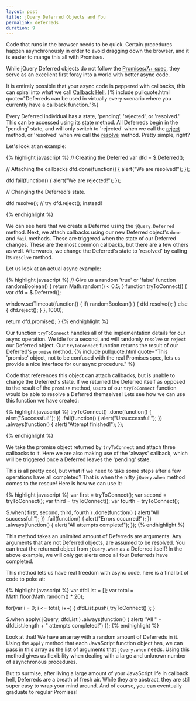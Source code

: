 ```yaml
---
layout: post
title: jQuery Deferred Objects and You
permalink: deferreds
duration: 9
---
```


Code that runs in the browser needs to be quick. Certain procedures happen asynchronously in order to avoid dragging down the browser, and it is easier to mange this all with Promises.

While jQuery Deferred objects do not follow the [Promises/A+ spec](http://promisesaplus.com), they serve as an excellent first foray into a world with better async code.

It is entirely possible that your async code is peppered with callbacks, this can spiral into what we call [Callback Hell](http://callbackhell.com). {% include pullquote.html quote="Deferreds can be used in virtually every scenario where you currently have a callback function."%}

Every Deferred individual has a state, 'pending', 'rejected', or 'resolved.' This can be accessed using its [state](http://api.jquery.com/deferred.state) method. All Deferreds begin in the 'pending' state, and will only switch to 'rejected' when we call the [reject](http://api.jquery.com/deferred.reject/) method, or 'resolved' when we call the [resolve](http://api.jquery.com/deferred.resolve/) method. Pretty simple, right?

Let's look at an example:

{% highlight javascript %}
// Creating the Deferred
var dfd = $.Deferred();

// Attaching the callbacks
dfd.done(function() {
  alert("We are resolved!");
});

dfd.fail(function() {
  alert("We are rejected!");
});


// Changing the Deferred's state.

dfd.resolve();
// try dfd.reject(); instead!

{% endhighlight %}

We can see here that we create a Deferred using the `jQuery.Deferred` method. Next, we attach callbacks using our new Deferred object's `done` and `fail` methods. These are triggered when the state of our Deferred changes. These are the most common callbacks, but there are a few others as well. Afterwards, we change the Deferred's state to 'resolved' by calling its `resolve` method.

Let us look at an actual async example: 


{% highlight javascript %}
// Give us a random 'true' or 'false'
function randomBoolean() {
  return Math.random() < 0.5;
}
function tryToConnect() {
  var dfd = $.Deferred();

  window.setTimeout(function() {
    if( randomBoolean() ) {
      dfd.resolve();
    }
    else {
      dfd.reject();
    }
  }, 1000);

  return dfd.promise();	
}
{% endhighlight %}

Our function `tryToConnect` handles all of the implementation details for our async operation. We idle for a second, and will randomly `resolve` or `reject` our Deferred object. Our `tryToConnect` function returns the result of our Deferred's `promise` method. {% include pullquote.html quote="This 'promise' object, not to be confused with the real Promises spec, lets us provide a nice interface for our async procedure." %}

Code that references this object can attach callbacks, but is unable to change the Deferred's state. If we returned the Deferred itself as opposed to the result of the `promise` method, users of our `tryToConnect` function would be able to resolve a Deferred themselves! Lets see how we can use this function we have created:
<br/>

{% highlight javascript %}
tryToConnect()
  .done(function() {
    alert("Successful!");
  })
  .fail(function() {
    alert("Unsuccessful!");
  })
  .always(function() {
    alert("Attempt finished!");
  });

{% endhighlight %}

We take the promise object returned by `tryToConnect` and attach three callbacks to it. Here we are also making use of the 'always' callback, which will be triggered once a Deferred leaves the 'pending' state. 

This is all pretty cool, but what if we need to take some steps after a few operations have all completed? That is when the nifty `jQuery.when` method comes to the rescue! Here is how we can use it:

{% highlight javascript %}
var first  = tryToConnect();
var second = tryToConnect();
var third  = tryToConnect();
var fourth = tryToConnect();

$.when( first, second, third, fourth )
  .done(function() {
    alert("All successful!");
  })
  .fail(function() {
    alert("Errors occurred!");
  })
  .always(function() {
    alert("All attempts complete!");
  });
{% endhighlight %}

This method takes an unlimited amount of Deferreds are arguments. Any arguments that are not Deferred objects, are assumed to be resolved. You can treat the returned object from `jQuery.when` as a Deferred itself! In the above example, we will only get alerts once all four Deferreds have completed.

This method lets us have real freedom with async code, here is a final bit of code to poke at:

{% highlight javascript %}
var dfdList = [];
var total   = Math.floor(Math.random() * 20);

for(var i = 0; i <= total; i++) {
  dfdList.push( tryToConnect() );
}

$.when.apply( jQuery, dfdList )
  .always(function() {
    alert( "All " + dfdList.length + " attempts completed!")
  });
{% endhighlight %}

Look at that! We have an array with a random amount of Deferreds in it. Using the `apply` method that each JavaScript function object has, we can pass in this array as the list of arguments that `jQuery.when` needs. Using this method gives us flexibility when dealing with a large and unknown number of asynchronous procedures. 

But to surmise, after living a large amount of your JavaScript life in callback hell, Deferreds are a breath of fresh air. While they are abstract, they are still super easy to wrap your mind around. And of course, you can eventually graduate to regular Promises!